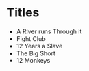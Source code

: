 # Titles 

- A River runs Through it 
- Fight Club 
- 12 Years a Slave
- The Big Short
- 12 Monkeys

